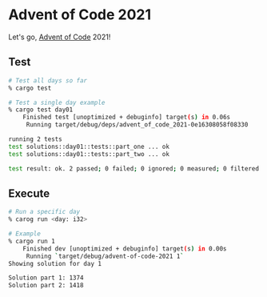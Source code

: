 # Advent of Code 2021

Let's go, [Advent of Code](https://adventofcode.com) 2021!

## Test

```sh
# Test all days so far
% cargo test

# Test a single day example
% cargo test day01
    Finished test [unoptimized + debuginfo] target(s) in 0.06s
     Running target/debug/deps/advent_of_code_2021-0e16308058f08330

running 2 tests
test solutions::day01::tests::part_one ... ok
test solutions::day01::tests::part_two ... ok

test result: ok. 2 passed; 0 failed; 0 ignored; 0 measured; 0 filtered out
```

## Execute

```sh
# Run a specific day
% carog run <day: i32>

# Example
% cargo run 1
    Finished dev [unoptimized + debuginfo] target(s) in 0.00s
     Running `target/debug/advent-of-code-2021 1`
Showing solution for day 1

Solution part 1: 1374
Solution part 2: 1418

```
